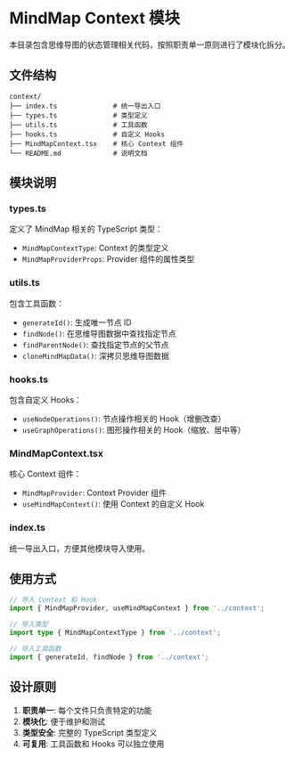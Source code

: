 # MindMap Context 模块

本目录包含思维导图的状态管理相关代码，按照职责单一原则进行了模块化拆分。

## 文件结构

```
context/
├── index.ts              # 统一导出入口
├── types.ts              # 类型定义
├── utils.ts              # 工具函数
├── hooks.ts              # 自定义 Hooks
├── MindMapContext.tsx    # 核心 Context 组件
└── README.md             # 说明文档
```

## 模块说明

### types.ts

定义了 MindMap 相关的 TypeScript 类型：

- `MindMapContextType`: Context 的类型定义
- `MindMapProviderProps`: Provider 组件的属性类型

### utils.ts

包含工具函数：

- `generateId()`: 生成唯一节点 ID
- `findNode()`: 在思维导图数据中查找指定节点
- `findParentNode()`: 查找指定节点的父节点
- `cloneMindMapData()`: 深拷贝思维导图数据

### hooks.ts

包含自定义 Hooks：

- `useNodeOperations()`: 节点操作相关的 Hook（增删改查）
- `useGraphOperations()`: 图形操作相关的 Hook（缩放、居中等）

### MindMapContext.tsx

核心 Context 组件：

- `MindMapProvider`: Context Provider 组件
- `useMindMapContext()`: 使用 Context 的自定义 Hook

### index.ts

统一导出入口，方便其他模块导入使用。

## 使用方式

```typescript
// 导入 Context 和 Hook
import { MindMapProvider, useMindMapContext } from '../context';

// 导入类型
import type { MindMapContextType } from '../context';

// 导入工具函数
import { generateId, findNode } from '../context';
```

## 设计原则

1. **职责单一**: 每个文件只负责特定的功能
2. **模块化**: 便于维护和测试
3. **类型安全**: 完整的 TypeScript 类型定义
4. **可复用**: 工具函数和 Hooks 可以独立使用
